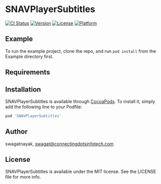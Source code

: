# SNAVPlayerSubtitles

[![CI Status](https://img.shields.io/travis/swagatnayak/SNAVPlayerSubtitles.svg?style=flat)](https://travis-ci.org/swagatnayak/SNAVPlayerSubtitles)
[![Version](https://img.shields.io/cocoapods/v/SNAVPlayerSubtitles.svg?style=flat)](https://cocoapods.org/pods/SNAVPlayerSubtitles)
[![License](https://img.shields.io/cocoapods/l/SNAVPlayerSubtitles.svg?style=flat)](https://cocoapods.org/pods/SNAVPlayerSubtitles)
[![Platform](https://img.shields.io/cocoapods/p/SNAVPlayerSubtitles.svg?style=flat)](https://cocoapods.org/pods/SNAVPlayerSubtitles)

## Example

To run the example project, clone the repo, and run `pod install` from the Example directory first.

## Requirements

## Installation

SNAVPlayerSubtitles is available through [CocoaPods](https://cocoapods.org). To install
it, simply add the following line to your Podfile:

```ruby
pod 'SNAVPlayerSubtitles'
```

## Author

swagatnayak, swagat@connectingdotsinfotech.com

## License

SNAVPlayerSubtitles is available under the MIT license. See the LICENSE file for more info.
